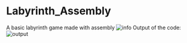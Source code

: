 # Labyrinth_Assembly
A basic labyrinth game made with assembly
![info](https://user-images.githubusercontent.com/85808317/179467067-6663f265-7d12-4351-bce5-268a84b60954.png)
Output of the code: 
![output](https://user-images.githubusercontent.com/85808317/179088611-ec8d57e1-d171-4ada-acf1-4928423ae800.png)

